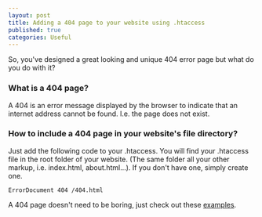 ```yaml
---
layout: post
title: Adding a 404 page to your website using .htaccess
published: true
categories: Useful
---
```


So, you've designed a great looking and unique 404 error page but what do you do with it?

### What is a 404 page?
A 404 is an error message displayed by the browser to indicate that an internet address cannot be found. I.e. the page does not exist.

### How to include a 404 page in your website's file directory?
Just add the following code to your .htaccess. You will find your .htaccess file in the root folder of your website. (The same folder all your other markup, i.e. index.html, about.html...). If you don't have one, simply create one.

    ErrorDocument 404 /404.html

A 404 page doesn't need to be boring, just check out these [examples](http://www.creativebloq.com/web-design/best-404-pages-812505).
